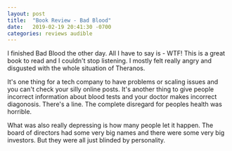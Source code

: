 ```yaml
---
layout: post
title:  "Book Review - Bad Blood"
date:   2019-02-19 20:41:30 -0700
categories: reviews audible
---
```


I finished Bad Blood the other day. All I have to say is - WTF! This is a great book to read and
I couldn't stop listening. I mostly felt really angry and disgusted with the whole situation of Theranos.

It's one thing for a tech company to have problems or scaling issues and you can't check your silly
online posts. It's another thing to give people incorrect information about blood tests and your
doctor makes incorrect diagonosis. There's a line. The complete disregard for peoples health was
horrible.

What was also really depressing is how many people let it happen. The board
of directors had some very big names and there were some very big investors.
But they were all just blinded by personality.

